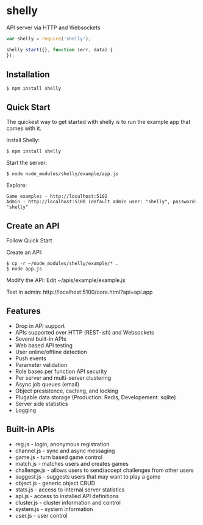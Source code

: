 shelly
======

  API server via HTTP and Websockets

```js
var shelly = require('shelly');

shelly.start({}, function (err, data) {
});
```

## Installation

    $ npm install shelly

## Quick Start

 The quickest way to get started with shelly is to run the example app that comes with it.

 Install Shelly:

    $ npm install shelly

 Start the server:

    $ node node_modules/shelly/example/app.js
    
 Explore:
 
    Game examples - http://localhost:5102
    Admin - http://localhost:5100 (default admin user: "shelly", password: "shelly"
    
## Create an API

 Follow Quick Start
 
 Create an API:
 
    $ cp -r ~/node_modules/shelly/example/* .
    $ node app.js
    
 Modify the API:
    Edit ~/apis/example/example.js
    
 Test in admin:
    http://localhost:5100/core.html?api=api.app

## Features

  * Drop in API support
  * APIs supported over HTTP (REST-ish) and Websockets
  * Several built-in APIs
  * Web based API testing
  * User online/offline detection
  * Push events
  * Parameter validation
  * Role bases per function API security
  * Per server and multi-server clustering
  * Async job queues (email)
  * Object presistence, caching, and locking
  * Plugable data storage (Production: Redis, Developement: sqlite)
  * Server side statistics
  * Logging

## Built-in APIs
  * reg.js - login, anonymous registration
  * channel.js - sync and async messaging
  * game.js - turn based game control
  * match.js - matches users and creates games
  * challenge.js - allows users to send/accept challenges from other users
  * suggest.js - suggests users that may want to play a game
  * object.js - generic object CRUD
  * stats.js - access to internal server statistics
  * api.js - access to installed API definitions
  * cluster.js - cluster information and control
  * system.js - system information
  * user.js - user control
